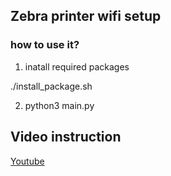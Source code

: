 ## Zebra printer wifi setup

### how to use it?

1. inatall required packages

./install_package.sh

2. python3 main.py

## Video instruction

[Youtube](https://www.youtube.com/watch?v=o6irjE7JJJI)
